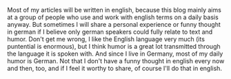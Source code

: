Most of my articles will be written in english, because this blog mainly aims at a group of people who use and work with english terms on a daily basis anyway. But sometimes I will share a personal experience or funny thought in german if I believe only german speakers could fully relate to text and humor. Don't get me wrong, I like the English language very much (its puntential is enormous), but I think humor is a great lot transmitted through the language it is spoken with. And since I live in Germany, most of my daily humor is German. Not that I don't have a funny thought in english every now and then, too, and if I feel it worthy to share, of course I'll do that in english.


